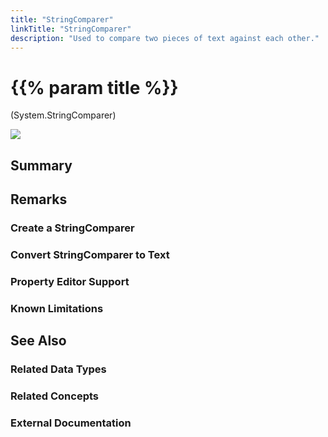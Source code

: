 ```yaml
---
title: "StringComparer"
linkTitle: "StringComparer"
description: "Used to compare two pieces of text against each other."
---
```


# {{% param title %}}

<p class="namespace">(System.StringComparer)</p>

<img src="/images/work-in-progress.jpg">

## Summary

## Remarks

### Create a StringComparer

### Convert StringComparer to Text

### Property Editor Support

### Known Limitations

## See Also

### Related Data Types

### Related Concepts

### External Documentation
